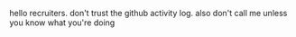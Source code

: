 hello recruiters. don't trust the github activity log. also don't call me unless you know what you're doing
